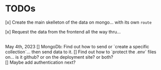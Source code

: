 # TODOs

[x] Create the main skelleton of the data on mongo... with its own `route`

[x] Request the data from the frontend all the way thru...

<br>
May 4th, 2023
[] MongoDb: Find out how to send or `create a specific collection`... then send data to it.
[] Find out how to `protect the .env` files on... is it github? or on the deployment site? or both?

<br>
[] Maybe add authentication next?
